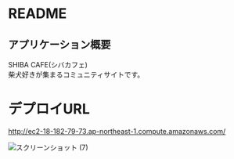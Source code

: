 # README
## アプリケーション概要
SHIBA CAFE(シバカフェ)  
柴犬好きが集まるコミュニティサイトです。

# デプロイURL
http://ec2-18-182-79-73.ap-northeast-1.compute.amazonaws.com/

![スクリーンショット (7)](https://user-images.githubusercontent.com/50996376/67036298-50683980-f156-11e9-8da3-72cdccc0faf4.png)
